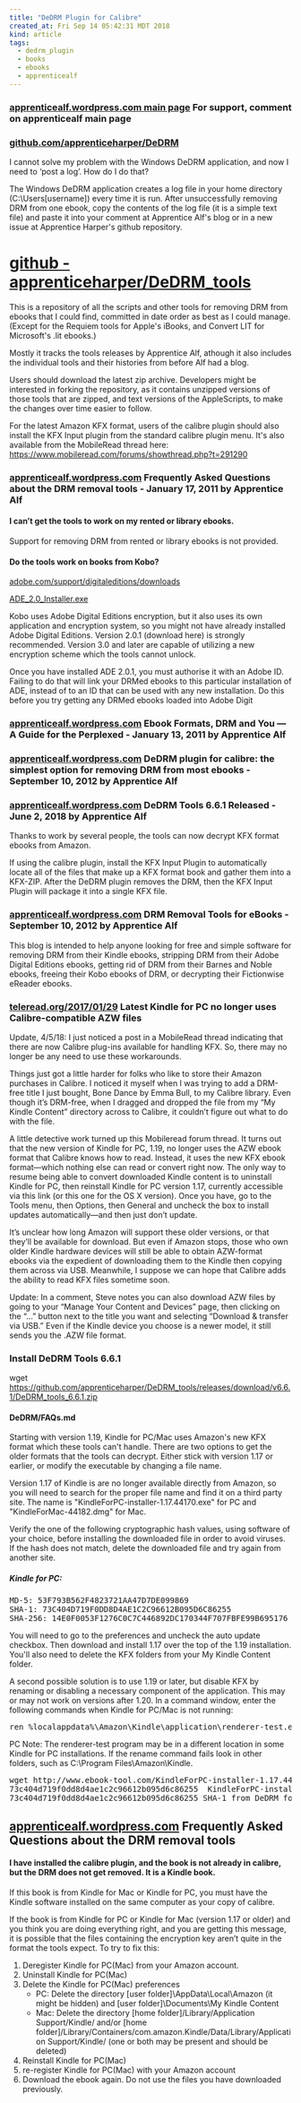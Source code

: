 ```yaml
---
title: "DeDRM Plugin for Calibre"
created_at: Fri Sep 14 05:42:31 MDT 2018
kind: article
tags:
  - dedrm_plugin
  - books
  - ebooks
  - apprenticealf
---
```


<h3>
  <a href="https://apprenticealf.wordpress.com/2012/09/10/drm-removal-tools-for-ebooks/" target="_blank">apprenticealf.wordpress.com main page</a>
  For support, comment on apprenticealf main page
</h3>

<h3>
  <a href="https://github.com/apprenticeharper/DeDRM_tools/blob/master/FAQs.md#i-cannot-solve-my-problem-with-the-dedrm-plugin-and-now-i-need-to-post-a-log-how-do-i-do-that" target="_blank">github.com/apprenticeharper/DeDRM</a>
</h3>

I cannot solve my problem with the Windows DeDRM application, and now
I need to ‘post a log’. How do I do that?

The Windows DeDRM application creates a log file in your home directory
(C:\Users[username]) every time it is run. After unsuccessfully removing
DRM from one ebook, copy the contents of the log file (it is a simple
text file) and paste it into your comment at Apprentice Alf's blog or
in a new issue at Apprentice Harper's github repository.

<h1>
  <a href="https://github.com/apprenticeharper/DeDRM_tools" target="_blank">github - apprenticeharper/DeDRM_tools</a>
</h1>

This is a repository of all the scripts and other tools for removing
DRM from ebooks that I could find, committed in date order as best as
I could manage. (Except for the Requiem tools for Apple's iBooks, and
Convert LIT for Microsoft's .lit ebooks.)

Mostly it tracks the tools releases by Apprentice Alf, athough it also
includes the individual tools and their histories from before Alf had
a blog.

Users should download the latest zip archive. Developers might be
interested in forking the repository, as it contains unzipped versions
of those tools that are zipped, and text versions of the AppleScripts,
to make the changes over time easier to follow.

For the latest Amazon KFX format, users of the calibre plugin
should also install the KFX Input plugin from the standard calibre
plugin menu. It's also available from the MobileRead thread here:
https://www.mobileread.com/forums/showthread.php?t=291290

<h3>
  <a href="https://apprenticealf.wordpress.com/2011/01/17/frequently-asked-questions-about-the-drm-removal-tools/" target="_blank">apprenticealf.wordpress.com</a>
  Frequently Asked Questions about the DRM removal tools - January 17, 2011 by Apprentice Alf	
</h3>

<h4>I can’t get the tools to work on my rented or library ebooks.</h4>

Support for removing DRM from rented or library ebooks is not provided.

<h4>Do the tools work on books from Kobo?</h4>

<a href="http://www.adobe.com/support/digitaleditions/downloads.html" target="_blank">adobe.com/support/digitaleditions/downloads</a>

<a href="http://download.adobe.com/pub/adobe/digitaleditions/ADE_2.0_Installer.exe" target="_blank">ADE_2.0_Installer.exe</a>

Kobo uses Adobe Digital Editions encryption, but it also uses its
own application and encryption system, so you might not have already
installed Adobe Digital Editions. Version 2.0.1 (download here) is
strongly recommended. Version 3.0 and later are capable of utilizing a
new encryption scheme which the tools cannot unlock.

Once you have installed ADE 2.0.1, you must authorise it with an Adobe
ID. Failing to do that will link your DRMed ebooks to this particular
installation of ADE, instead of to an ID that can be used with any new
installation. Do this before you try getting any DRMed ebooks loaded
into Adobe Digit

<h3>
  <a href="https://apprenticealf.wordpress.com/2011/01/13/ebooks-formats-drm-and-you-%e2%80%94-a-guide-for-the-perplexed/" target="_blank">apprenticealf.wordpress.com</a>
  Ebook Formats, DRM and You — A Guide for the Perplexed - January 13, 2011 by Apprentice Alf	
</h3>

<h3>
  <a href="https://apprenticealf.wordpress.com/2012/09/10/calibre-plugins-the-simplest-option-for-removing-most-ebook-drm/" target="_blank">apprenticealf.wordpress.com</a>
  DeDRM plugin for calibre: the simplest option for removing DRM from most ebooks - September 10, 2012 by Apprentice Alf	
</h3>

<h3>
  <a href="https://apprenticealf.wordpress.com/2018/06/02/dedrm-tools-6-6-1-released/" target="_blank">apprenticealf.wordpress.com</a>
  DeDRM Tools 6.6.1 Released - June 2, 2018 by Apprentice Alf	
</h3>

Thanks to work by several people, the tools can now decrypt KFX format
ebooks from Amazon.

If using the calibre plugin, install the KFX Input Plugin to automatically
locate all of the files that make up a KFX format book and gather them
into a KFX-ZIP.  After the DeDRM plugin removes the DRM, then the KFX
Input Plugin will package it into a single KFX file.

<h3>
  <a href="https://apprenticealf.wordpress.com/2012/09/10/drm-removal-tools-for-ebooks/" target="_blank">apprenticealf.wordpress.com</a>
  DRM Removal Tools for eBooks - September 10, 2012 by Apprentice Alf	
</h3>

This blog is intended to help anyone looking for free and simple software
for removing DRM from their Kindle ebooks, stripping DRM from their Adobe
Digital Editions ebooks, getting rid of DRM from their Barnes and Noble
ebooks, freeing their Kobo ebooks of DRM, or decrypting their Fictionwise
eReader ebooks.

<h3>
  <a href="https://teleread.org/2017/01/29/latest-kindle-for-pc-no-longer-uses-calibre-compatible-azw-files/" target="_blank">teleread.org/2017/01/29</a>
  Latest Kindle for PC no longer uses Calibre-compatible AZW files
</h3>

Update, 4/5/18: I just noticed a post in a MobileRead thread indicating
that there are now Calibre plug-ins available for handling KFX. So,
there may no longer be any need to use these workarounds.

Things just got a little harder for folks who like to store their Amazon
purchases in Calibre. I noticed it myself when I was trying to add a
DRM-free title I just bought, Bone Dance by Emma Bull, to my Calibre
library. Even though it’s DRM-free, when I dragged and dropped the
file from my “My Kindle Content” directory across to Calibre, it
couldn’t figure out what to do with the file.

A little detective work turned up this Mobileread forum thread. It
turns out that the new version of Kindle for PC, 1.19, no longer uses
the AZW ebook format that Calibre knows how to read. Instead, it uses
the new KFX ebook format—which nothing else can read or convert right
now. The only way to resume being able to convert downloaded Kindle
content is to uninstall Kindle for PC, then reinstall Kindle for PC
version 1.17, currently accessible via this link (or this one for the
OS X version). Once you have, go to the Tools menu, then Options, then
General and uncheck the box to install updates automatically—and then
just don’t update.

It’s unclear how long Amazon will support these older versions,
or that they’ll be available for download. But even if Amazon stops,
those who own older Kindle hardware devices will still be able to obtain
AZW-format ebooks via the expedient of downloading them to the Kindle
then copying them across via USB. Meanwhile, I suppose we can hope that
Calibre adds the ability to read KFX files sometime soon.

Update: In a comment, Steve notes you can also download AZW files by going
to your “Manage Your Content and Devices” page, then clicking on the
“…” button next to the title you want and selecting “Download &
transfer via USB.” Even if the Kindle device you choose is a newer
model, it still sends you the .AZW file format.

<h3>Install DeDRM Tools 6.6.1</h3>

wget https://github.com/apprenticeharper/DeDRM_tools/releases/download/v6.6.1/DeDRM_tools_6.6.1.zip

<h4>DeDRM/FAQs.md</h4>

Starting with version 1.19, Kindle for PC/Mac uses Amazon's new KFX
format which these tools can't handle. There are two options to get the
older formats that the tools can decrypt. Either stick with version 1.17
or earlier, or modify the executable by changing a file name.

Version 1.17 of Kindle is are no longer available directly from Amazon,
so you will need to search for the proper file name and find it on a
third party site. The name is "KindleForPC-installer-1.17.44170.exe"
for PC and "KindleForMac-44182.dmg" for Mac.

Verify the one of the following cryptographic hash values, using software
of your choice, before installing the downloaded file in order to avoid
viruses. If the hash does not match, delete the downloaded file and try
again from another site.

<h5>Kindle for PC:</h5>

<pre>
MD-5: 53F793B562F4823721AA47D7DE099869
SHA-1: 73C404D719F0DD8D4AE1C2C96612B095D6C86255
SHA-256: 14E0F0053F1276C0C7C446892DC170344F707FBFE99B695176 2C120144163200
</pre>

You will need to go to the preferences and uncheck the auto update
checkbox. Then download and install 1.17 over the top of the 1.19
installation. You'll also need to delete the KFX folders from your My
Kindle Content folder.

A second possible solution is to use 1.19 or later, but disable KFX by
renaming or disabling a necessary component of the application. This
may or may not work on versions after 1.20. In a command window, enter
the following commands when Kindle for PC/Mac is not running:

<pre>
ren %localappdata%\Amazon\Kindle\application\renderer-test.exe renderer-test.xxx
</pre>

PC Note: The renderer-test program may be in a different location in
some Kindle for PC installations. If the rename command fails look in
other folders, such as C:\Program Files\Amazon\Kindle.

<pre>
wget http://www.ebook-tool.com/KindleForPC-installer-1.17.44170.exe
73c404d719f0dd8d4ae1c2c96612b095d6c86255  KindleForPC-installer-1.17.44170.exe
73c404d719f0dd8d4ae1c2c96612b095d6c86255 SHA-1 from DeDRM for check
</pre>

<h2>
  <a href="https://apprenticealf.wordpress.com/2011/01/17/frequently-asked-questions-about-the-drm-removal-tools/" target="_blank">apprenticealf.wordpress.com</a>
  Frequently Asked Questions about the DRM removal tools
</h2>

<h4>I have installed the calibre plugin, and the book is not already in calibre, but the DRM does not get removed. It is a Kindle book.</h4>

If this book is from Kindle for Mac or Kindle for PC, you must have the
Kindle software installed on the same computer as your copy of calibre.


If the book is from Kindle for PC or Kindle for Mac (version 1.17 or
older) and you think you are doing everything right, and you are getting
this message, it is possible that the files containing the encryption
key aren’t quite in the format the tools expect. To try to fix this:

<ol>
  <li>Deregister Kindle for PC(Mac) from your Amazon account.</li>
  <li>Uninstall Kindle for PC(Mac)</li>
  <li>Delete the Kindle for PC(Mac) preferences
    <ul>
      <li>PC: Delete the directory [user folder]\AppData\Local\Amazon (it might be hidden) and [user folder]\Documents\My Kindle Content</li>
      <li>Mac: Delete the directory [home folder]/Library/Application Support/Kindle/ and/or [home folder]/Library/Containers/com.amazon.Kindle/Data/Library/Application Support/Kindle/ (one or both may be present and should be deleted)</li>
    </ul>
  </li>
  <li>Reinstall Kindle for PC(Mac)</li>
  <li>re-register Kindle for PC(Mac) with your Amazon account</li>
  <li>Download the ebook again. Do not use the files you have downloaded previously.</li>
</ol>


<!--
html boilerplate fragments
<a href="" target="_blank"></a>
<a name=""></a>
<img src="" width="400px">
<ul>
  <li></li>
  <li><a href="" target="_blank"></a></li>
</ul>
<pre>
</pre>
<p style="margin-bottom: 2em;"></p>
<hr style="border: 0; height: 3px; background: #333; background-image: linear-gradient(to right, #ccc, #333, #ccc);">
<pre><code>
</code></pre>
<math xmlns='http://www.w3.org/1998/Math/MathML' display='block'>
</math>
-->
